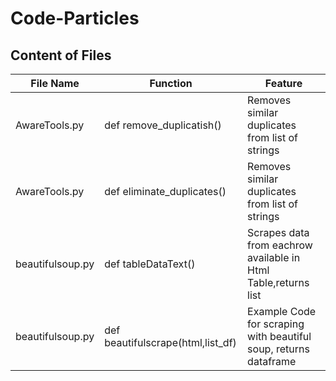 # Code-Particles

## Content of Files
  
| File Name | Function | Feature |
| ------ | ---------------- | ------ |
| AwareTools.py | def remove_duplicatish() | Removes similar duplicates from list of strings |
| AwareTools.py | def eliminate_duplicates() | Removes similar duplicates from list of strings |
| beautifulsoup.py | def tableDataText() | Scrapes data from eachrow available in Html Table,returns list |
| beautifulsoup.py | def beautifulscrape(html,list_df) | Example Code for scraping with beautiful soup, returns dataframe |
